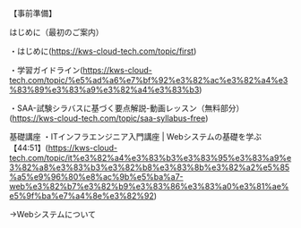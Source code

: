 【事前準備】

はじめに（最初のご案内）

・はじめに(https://kws-cloud-tech.com/topic/first)

・学習ガイドライン(https://kws-cloud-tech.com/topic/%e5%ad%a6%e7%bf%92%e3%82%ac%e3%82%a4%e3%83%89%e3%83%a9%e3%82%a4%e3%83%b3)

・SAA-試験シラバスに基づく要点解説-動画レッスン（無料部分）(https://kws-cloud-tech.com/topic/saa-syllabus-free)

基礎講座
・ITインフラエンジニア入門講座 | Webシステムの基礎を学ぶ【44:51】(https://kws-cloud-tech.com/topic/it%e3%82%a4%e3%83%b3%e3%83%95%e3%83%a9%e3%82%a8%e3%83%b3%e3%82%b8%e3%83%8b%e3%82%a2%e5%85%a5%e9%96%80%e8%ac%9b%e5%ba%a7-web%e3%82%b7%e3%82%b9%e3%83%86%e3%83%a0%e3%81%ae%e5%9f%ba%e7%a4%8e%e3%82%92)

→Webシステムについて

